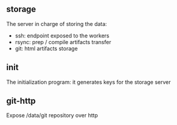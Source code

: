 ## storage

The server in charge of storing the data:
- ssh: endpoint exposed to the workers
- rsync: prep / compile artifacts transfer
- git: html artifacts storage

## init

The initialization program: it generates keys for the storage server

## git-http

Expose /data/git repository over http


